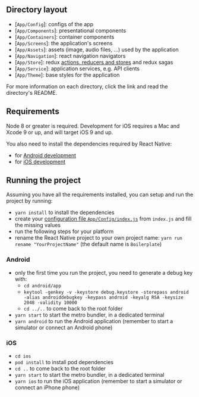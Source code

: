 ## Directory layout

- [`App/Config`]: configs of the app
- [`App/Components`]: presentational components
- [`App/Containers`]: container components
- [`App/Screens`]: the application's screens
- [`App/Assets`]: assets (image, audio files, ...) used by the application
- [`App/Navigation`]: react navigation navigators
- [`App/Store`]: redux [actions, reducers and stores](https://redux.js.org/basics) and redux sagas
- [`App/Service`]: application services, e.g. API clients
- [`App/Theme`]: base styles for the application

For more information on each directory, click the link and read the directory's README.

## Requirements

Node 8 or greater is required. Development for iOS requires a Mac and Xcode 9 or up, and will target iOS 9 and up.

You also need to install the dependencies required by React Native:

- for [Android development](https://facebook.github.io/react-native/docs/getting-started.html#installing-dependencies-3)
- for [iOS development](https://facebook.github.io/react-native/docs/getting-started.html#installing-dependencies)

## Running the project

Assuming you have all the requirements installed, you can setup and run the project by running:

- `yarn install` to install the dependencies
- create your [configuration file `App/Config/index.js`](App/Config) from `index.js` and fill the missing values
- run the following steps for your platform
- rename the React Native project to your own project name: `yarn run rename "YourProjectName"` (the default name is `Boilerplate`)

### Android

- only the first time you run the project, you need to generate a debug key with:
  - `cd android/app`
  - `keytool -genkey -v -keystore debug.keystore -storepass android -alias androiddebugkey -keypass android -keyalg RSA -keysize 2048 -validity 10000`
  - `cd ../..` to come back to the root folder
- `yarn start` to start the metro bundler, in a dedicated terminal
- `yarn android` to run the Android application (remember to start a simulator or connect an Android phone)

### iOS

- `cd ios`
- `pod install` to install pod dependencies
- `cd ..` to come back to the root folder
- `yarn start` to start the metro bundler, in a dedicated terminal
- `yarn ios` to run the iOS application (remember to start a simulator or connect an iPhone phone)
